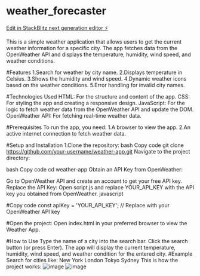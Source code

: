 # weather_forecaster

[Edit in StackBlitz next generation editor ⚡️](https://stackblitz.com/~/github.com/Harithaa2004/weather_forecaster)

This is a simple weather application that allows users to get the current weather information for a specific city. The app fetches data from the OpenWeather API and displays the temperature, humidity, wind speed, and weather conditions.

#Features
1.Search for weather by city name.
2.Displays temperature in Celsius.
3.Shows the humidity and wind speed.
4.Dynamic weather icons based on the weather conditions.
5.Error handling for invalid city names.

#Technologies Used
HTML: For the structure and content of the app.
CSS: For styling the app and creating a responsive design.
JavaScript: For the logic to fetch weather data from the OpenWeather API and update the DOM.
OpenWeather API: For fetching real-time weather data.

#Prerequisites
To run the app, you need:
1.A browser to view the app.
2.An active internet connection to fetch weather data.

#Setup and Installation
1.Clone the repository:
bash
Copy code
git clone https://github.com/your-username/weather-app.git
Navigate to the project directory:

bash
Copy code
cd weather-app
Obtain an API Key from OpenWeather:

Go to OpenWeather API and create an account to get your free API key.
Replace the API Key:
Open script.js and replace YOUR_API_KEY with the API key you obtained from OpenWeather.
javascript

#Copy code
const apiKey = 'YOUR_API_KEY'; // Replace with your OpenWeather API key

#Open the project:
Open index.html in your preferred browser to view the Weather App.

#How to Use
Type the name of a city into the search bar.
Click the search button (or press Enter).
The app will display the current temperature, humidity, wind speed, and weather condition for the entered city.
#Example
Search for cities like:
New York
London
Tokyo
Sydney
This is how the project works:
![image](https://github.com/user-attachments/assets/af2b1696-b7f8-432c-80f7-46701d3db527)
![image](https://github.com/user-attachments/assets/4a33130f-0f42-4b50-a24c-9352f4bff95a)

